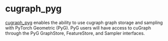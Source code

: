# cugraph_pyg

[cugraph_pyg](https://github.com/rapidsai/cugraph-gnn/tree/main/python/cugraph-pyg/cugraph_pyg) enables the ability to use cugraph graph storage and sampling with PyTorch Geometric (PyG).  PyG users will have access to cuGraph through the PyG GraphStore, FeatureStore, and Sampler interfaces.


